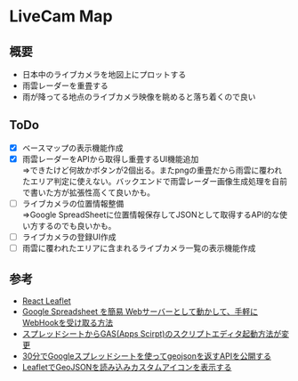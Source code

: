 # LiveCam Map

## 概要

- 日本中のライブカメラを地図上にプロットする
- 雨雲レーダーを重畳する
- 雨が降ってる地点のライブカメラ映像を眺めると落ち着くので良い

## ToDo

- [x] ベースマップの表示機能作成
- [x] 雨雲レーダーをAPIから取得し重畳するUI機能追加  
⇒できたけど何故かボタンが2個出る。またpngの重畳だから雨雲に覆われたエリア判定に使えない。バックエンドで雨雲レーダー画像生成処理を自前で書いた方が拡張性高くて良いかも。
- [ ] ライブカメラの位置情報整備  
⇒Google SpreadSheetに位置情報保存してJSONとして取得するAPI的な使い方するのでも良いかも。
- [ ] ライブカメラの登録UI作成
- [ ] 雨雲に覆われたエリアに含まれるライブカメラ一覧の表示機能作成

## 参考
- [React Leaflet](https://react-leaflet.js.org/)
- [Google Spreadsheet を簡易 Webサーバーとして動かして、手軽にWebHookを受け取る方法](https://qiita.com/kunichiko/items/7f64c7c80b44b15371a3)
- [スプレッドシートからGAS(Apps Scirpt)のスクリプトエディタ起動方法が変更](https://auto-worker.com/blog/?p=4607)
- [30分でGoogleスプレッドシートを使ってgeojsonを返すAPIを公開する](https://qiita.com/zero3/items/0a56be4f7dfc4b74ca88)
- [LeafletでGeoJSONを読み込みカスタムアイコンを表示する](https://qiita.com/asahina820/items/7ea0ac3fc2fbbbe7512a)
